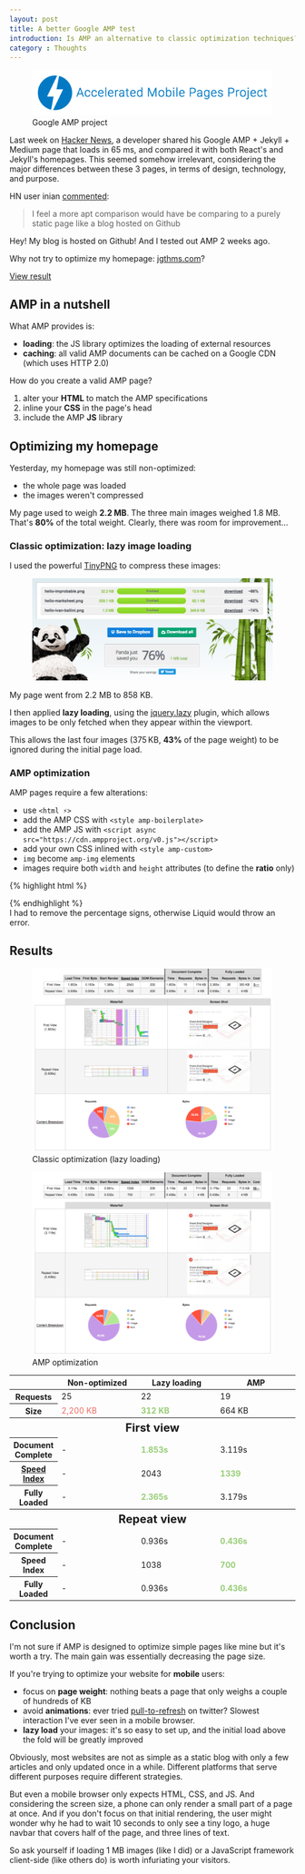 ```yaml
---
layout: post
title: A better Google AMP test
introduction: Is AMP an alternative to classic optimization techniques?
category : Thoughts
---
```


<figure>
  <a href="https://www.ampproject.org/"><img alt="Google AMP logo" src="/images/post/google-amp-logo.png"></a>
  <figcaption>Google AMP project</figcaption>
</figure>

Last week on [Hacker News](https://news.ycombinator.com/item?id=11287540), a developer shared his Google AMP + Jekyll + Medium page that loads in 65 ms, and compared it with both React's and Jekyll's homepages. This seemed somehow irrelevant, considering the major differences between these 3 pages, in terms of design, technology, and purpose.

HN user inian [commented](https://news.ycombinator.com/item?id=11287694):

> I feel a more apt comparison would have be comparing to a purely static page like a blog hosted on Github

Hey! My blog is hosted on Github! And I tested out AMP 2 weeks ago.

Why not try to optimize my homepage: [jgthms.com](http://jgthms.com/)?

<p class="demo"><a href="http://jgthms.com/amp/">View result</a></p>

## AMP in a nutshell

What AMP provides is:

* **loading**: the JS library optimizes the loading of external resources
* **caching**: all valid AMP documents can be cached on a Google CDN (which uses HTTP 2.0)

How do you create a valid AMP page?

1. alter your **HTML** to match the AMP specifications
1. inline your **CSS** in the page's head
1. include the AMP **JS** library

## Optimizing my homepage

Yesterday, my homepage was still non-optimized:

* the whole page was loaded
* the images weren't compressed

My page used to weigh **2.2 MB**. The three main images weighed 1.8 MB. That's **80%** of the total weight. Clearly, there was room for improvement...

### Classic optimization: lazy image loading

I used the powerful [TinyPNG](https://tinypng.com) to compress these images:

<figure>
  <img alt="TinyPNG optimization" src="/images/post/tinypng-optimization.png">
</figure>

My page went from 2.2 MB to 858 KB.

I then applied **lazy loading**, using the [jquery.lazy](https://github.com/eisbehr-/jquery.lazy) plugin, which allows images to be only fetched when they appear within the viewport.

This allows the last four images (375 KB, **43%** of the page weight) to be ignored during the initial page load.

### AMP optimization

AMP pages require a few alterations:

* use `<html ⚡>`
* add the AMP CSS with `<style amp-boilerplate>`
* add the AMP JS with `<script async src="https://cdn.ampproject.org/v0.js"></script>`
* add your own CSS inlined with `<style amp-custom>`
* `img` become `amp-img` elements
* images require both `width` and `height` attributes (to define the **ratio** only)

{% highlight html %}
<style amp-boilerplate>body{-webkit-animation:-amp-start 8s steps(1,end) 0s 1 normal both;-moz-animation:-amp-start 8s steps(1,end) 0s 1 normal both;-ms-animation:-amp-start 8s steps(1,end) 0s 1 normal both;animation:-amp-start 8s steps(1,end) 0s 1 normal both}@-webkit-keyframes -amp-start{from{visibility:hidden}to{visibility:visible}}@-moz-keyframes -amp-start{from{visibility:hidden}to{visibility:visible}}@-ms-keyframes -amp-start{from{visibility:hidden}to{visibility:visible}}@-o-keyframes -amp-start{from{visibility:hidden}to{visibility:visible}}@keyframes -amp-start{from{visibility:hidden}to{visibility:visible}}</style><noscript><style amp-boilerplate>body{-webkit-animation:none;-moz-animation:none;-ms-animation:none;animation:none}</style></noscript>
<script async src="https://cdn.ampproject.org/v0.js"></script>
<link href="https://fonts.googleapis.com/css?family=Karla:400,400italic,700,700italic" rel="stylesheet" type="text/css">
<link rel="stylesheet" href="https://maxcdn.bootstrapcdn.com/font-awesome/4.4.0/css/font-awesome.min.css">
<style amp-custom>{# capture include_to_sassify #}{# include amp.sass #}{# endcapture #}
  {# include_to_sassify | sassify #}</style>
{% endhighlight %}

<aside>I had to remove the percentage signs, otherwise Liquid would throw an error.</aside>

## Results

<figure>
  <a href="http://www.webpagetest.org/result/160319_80_PZ9/"><img alt="Chrome console screenshot" src="/images/post/test-jgthms.png"></a>
  <figcaption>Classic optimization (lazy loading)</figcaption>
</figure>

<figure>
  <a href="http://www.webpagetest.org/result/160319_FD_PZH/"><img alt="Chrome console screenshot" src="/images/post/test-amp.png"></a>
  <figcaption>AMP optimization</figcaption>
</figure>

<table>
  <thead>
    <tr>
      <th></th>
      <th style="width: 28%;">Non-optimized</th>
      <th style="width: 28%;">Lazy loading</th>
      <th style="width: 28%;">AMP</th>
    </tr>
  </thead>
  <tbody>
    <tr>
      <th>Requests</th>
      <td>25</td>
      <td>22</td>
      <td>19</td>
    </tr>
    <tr>
      <th>Size</th>
      <td><span style="color: #ed6c63;">2,200 KB</span></td>
      <td><strong style="color: #97cd76;">312 KB</strong></td>
      <td>664 KB</td>
    </tr>
    <tr>
      <th colspan="4" style="font-size: 20px; text-align: center;">First view</th>
    </tr>
    <tr>
      <th>Document Complete</th>
      <td>-</td>
      <td><strong style="color: #97cd76;">1.853s</strong></td>
      <td>3.119s</td>
    </tr>
    <tr>
      <th><a href="https://sites.google.com/a/webpagetest.org/docs/using-webpagetest/metrics/speed-index">Speed Index</a></th>
      <td>-</td>
      <td>2043</td>
      <td><strong style="color: #97cd76;">1339</strong></td>
    </tr>
    <tr>
      <th>Fully Loaded</th>
      <td>-</td>
      <td><strong style="color: #97cd76;">2.365s</strong></td>
      <td>3.179s</td>
    </tr>
    <tr>
      <th colspan="4" style="font-size: 20px; text-align: center;">Repeat view</th>
    </tr>
    <tr>
      <th>Document Complete</th>
      <td>-</td>
      <td>0.936s</td>
      <td><strong style="color: #97cd76;">0.436s</strong></td>
    </tr>
    <tr>
      <th>Speed Index</th>
      <td>-</td>
      <td>1038</td>
      <td><strong style="color: #97cd76;">700</strong></td>
    </tr>
    <tr>
      <th>Fully Loaded</th>
      <td>-</td>
      <td>0.936s</td>
      <td><strong style="color: #97cd76;">0.436s</strong></td>
    </tr>
  </tbody>
</table>

## Conclusion

I'm not sure if AMP is designed to optimize simple pages like mine but it's worth a try. The main gain was essentially decreasing the page size.

If you're trying to optimize your website for **mobile** users:

* focus on **page weight**: nothing beats a page that only weighs a couple of hundreds of KB
* avoid **animations**: ever tried [pull-to-refresh](http://i.imgur.com/Oq0MjFs.png) on twitter? Slowest interaction I've ever seen in a mobile browser.
* **lazy load** your images: it's so easy to set up, and the initial load above the fold will be greatly improved

Obviously, most websites are not as simple as a static blog with only a few articles and only updated once in a while. Different platforms that serve different purposes require different strategies.

But even a mobile browser only expects HTML, CSS, and JS. And considering the screen size, a phone can only render a small part of a page at once. And if you don't focus on that initial rendering, the user might wonder why he had to wait 10 seconds to only see a tiny logo, a huge navbar that covers half of the page, and three lines of text.

So ask yourself if loading 1 MB images (like I did) or a JavaScript framework client-side (like others do) is worth infuriating your visitors.
